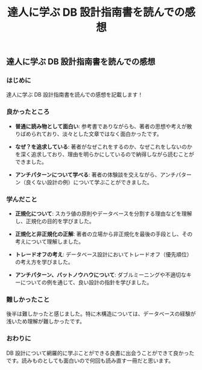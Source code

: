 ﻿---
title: 達人に学ぶ DB 設計指南書を読んでの感想
layout: ../../layouts/Layout.astro
---

## 達人に学ぶ DB 設計指南書を読んでの感想

### はじめに

達人に学ぶ DB 設計指南書を読んでの感想を記載します！

### 良かったところ

- **普通に読み物として面白い**: 参考書でありながらも、著者の思想や考えが散りばめられており、淡々とした文章ではなく面白かったです。

- **なぜ？を追求している**: 著者がなぜこれをするのか、なぜこれをしないのかを深く追求しており、理由を明らかにしているので納得しながら読むことができました。

- **アンチパターンについて学べる**: 著者の体験談を交えながら、アンチパターン（良くない設計の例）について学ぶことができました。

### 学んだこと

- **正規化について**: スカラ値の原則やデータベースを分割する理由などを理解し、正規化の目的を学びました。

- **正規化と非正規化の正解**: 著者の立場から非正規化を最後の手段とし、その考えについて理解しました。

- **トレードオフの考え**: データベース設計においてトレードオフ（優先順位）の考え方を学びました。

- **アンチパターン、バットノウハウについて**: ダブルミーニングや不適切なキーについての例を通じて、良い設計の指針を学びました。

### 難しかったこと

後半は難しかったと感じました。特に木構造については、データベースの経験が浅いため理解が難しかったです。

### おわりに

DB 設計について網羅的に学ぶことができる良書に出会うことができて良かったです。読みものとしても面白いので何回も読み直す一冊だと思います。
